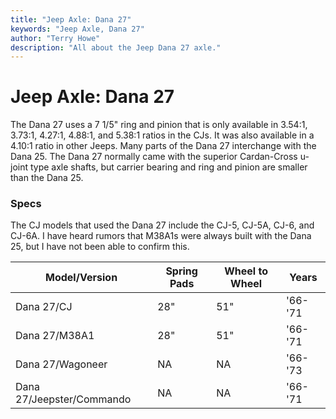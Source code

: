 ```yaml
---
title: "Jeep Axle: Dana 27"
keywords: "Jeep Axle, Dana 27"
author: "Terry Howe"
description: "All about the Jeep Dana 27 axle."
---
```

# Jeep Axle: Dana 27

The Dana 27 uses a 7 1/5" ring and pinion that is only available in 3.54:1, 3.73:1, 4.27:1, 4.88:1, and 5.38:1 ratios in the CJs. It was also available in a 4.10:1 ratio in other Jeeps. Many parts of the Dana 27 interchange with the Dana 25. The Dana 27 normally came with the superior Cardan-Cross u-joint type axle shafts, but carrier bearing and ring and pinion are smaller than the Dana 25.

### Specs

The CJ models that used the Dana 27 include the CJ-5, CJ-5A, CJ-6, and CJ-6A. I have heard rumors that M38A1s were always built with the Dana 25, but I have not been able to confirm this.

| Model/Version             | Spring Pads | Wheel to Wheel | Years   |
|---------------------------|-------------|----------------|---------|
| Dana 27/CJ                | 28"         | 51"            | '66-'71 |
| Dana 27/M38A1             | 28"         | 51"            | '66-'71 |
| Dana 27/Wagoneer          | NA          | NA             | '66-'73 |
| Dana 27/Jeepster/Commando | NA          | NA             | '66-'71 |